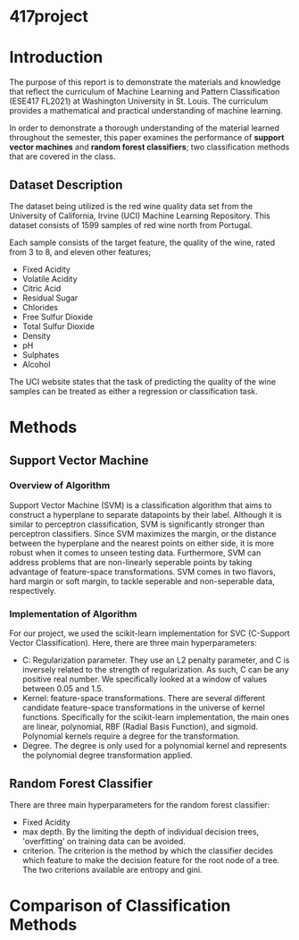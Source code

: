 # 417project

# Introduction
The purpose of this report is to demonstrate the materials and knowledge that reflect the curriculum of Machine Learning and Pattern Classification (ESE417 FL2021) at Washington University in St. Louis. The curriculum provides a mathematical and practical understanding of machine learning.

In order to demonstrate a thorough understanding of the material learned throughout the semester, this paper examines the performance of **support vector machines** and **random forest classifiers**; two classification methods that are covered in the class.
## Dataset Description
The dataset being utilized is the red wine quality data set from the University of California, Irvine (UCI) Machine Learning Repository. This dataset consists of 1599 samples of red wine north from Portugal. 

Each sample consists of the target feature, the quality of the wine, rated from 3 to 8, and eleven other features;
<ul>
  <li>Fixed Acidity</li>
  <li>Volatile Acidity</li>
  <li>Citric Acid</li>
  <li>Residual Sugar</li>
  <li>Chlorides</li>
  <li>Free Sulfur Dioxide</li>
  <li>Total Sulfur Dioxide</li>
  <li>Density</li>
  <li>pH</li>
  <li>Sulphates</li>
  <li>Alcohol</li>
</ul>

The UCI website states that the task of predicting the quality of the wine samples can be treated as either a regression or classification task. 

# Methods

## Support Vector Machine

### Overview of Algorithm
Support Vector Machine (SVM) is a classification algorithm that aims to construct a hyperplane to separate datapoints by their label. Although it is similar to perceptron classification, SVM is significantly stronger than perceptron classifiers. Since SVM maximizes the margin, or the distance between the hyperplane and the nearest points on either side, it is more robust when it comes to unseen testing data. Furthermore, SVM can address problems that are non-linearly seperable points by taking advantage of feature-space transformations. SVM comes in two flavors, hard margin or soft margin, to tackle seperable and non-seperable data, respectively. 

### Implementation of Algorithm
For our project, we used the scikit-learn implementation for SVC (C-Support Vector Classification). Here, there are three main hyperparameters: 
<ul>
  <li>C: Regularization parameter.
  They use an L2 penalty parameter, and C is inversely related to the strength of regularization. As such, C can be any positive real number. We specifically looked at a window of values between 0.05 and 1.5. 
  </li>
  <li>Kernel: feature-space transformations.
  There are several different candidate feature-space transformations in the universe of kernel functions. Specifically for the scikit-learn implementation, the main ones are linear, polynomial, RBF (Radial Basis Function), and sigmoid. Polynomial kernels require a degree for the transformation.
  </li>
  <li>
  Degree.
  The degree is only used for a polynomial kernel and represents the polynomial degree transformation applied.
  </li>
</ul>


## Random Forest Classifier

There are three main hyperparameters for the random forest classifier:
<ul>
  <li>Fixed Acidity</li>
  <li>max depth. By the limiting the depth of individual decision trees, 'overfitting' on training data can be avoided. </li>
  <li>criterion. The criterion is the method by which the classifier decides which feature to make the decision feature for the root node of a tree. The two criterions available are entropy and gini.</li>
</ul>

# Comparison of Classification Methods
